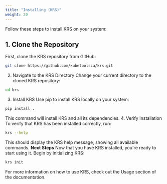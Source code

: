 ```yaml
---
title: "Installing (KRS)"
weight: 20
---
```


Follow these steps to install KRS on your system:

## 1. Clone the Repository

First, clone the KRS repository from GitHub:

```bash
git clone https://github.com/kubetoolsca/krs.git
````
2. Navigate to the KRS Directory
Change your current directory to the cloned KRS repository:
```bash
cd krs
```
3. Install KRS
Use pip to install KRS locally on your system:
```bash
pip install .
```
This command will install KRS and all its dependencies.
4. Verify Installation
To verify that KRS has been installed correctly, run:
```bash
krs --help
```
This should display the KRS help message, showing all available commands.
**Next Steps**
Now that you have KRS installed, you're ready to start using it. Begin by initializing KRS:
```bash
krs init
```
For more information on how to use KRS, check out the Usage section of the documentation.